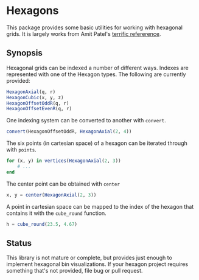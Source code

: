 
# Hexagons

This package provides some basic utilities for working with hexagonal grids. It
is largely works from Amit Patel's [terrific
refererence](http://www.redblobgames.com/grids/hexagons/).

## Synopsis

Hexagonal grids can be indexed a number of different ways. Indexes are
represented with one of the Hexagon types. The following are currently provided:

```julia
HexagonAxial(q, r)
HexagonCubic(x, y, z)
HexagonOffsetOddR(q, r)
HexagonOffsetEvenR(q, r)
```

One indexing system can be converted to another with `convert`.

```julia
convert(HexagonOffsetOddR, HexagonAxial(2, 4))
```

The six points (in cartesian space) of a hexagon can be iterated through with
`points`.

```julia
for (x, y) in vertices(HexagonAxial(2, 3))
    # ...
end
```

The center point can be obtained with `center`

```julia
x, y = center(HexagonAxial(2, 3))
```

A point in cartesian space can be mapped to the index of the hexagon that
contains it with the `cube_round` function.

```julia
h = cube_round(23.5, 4.67)
```

## Status

This library is not mature or complete, but provides just enough to implement
hexagonal bin visualizations. If your hexagon project requires something
that's not provided, file bug or pull request.


